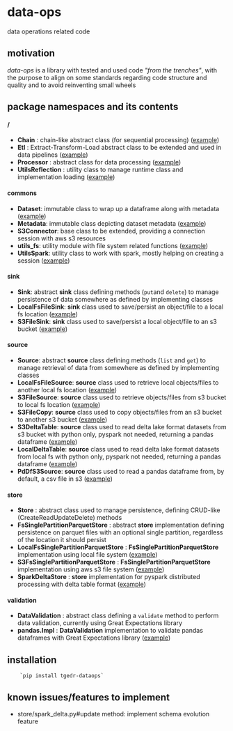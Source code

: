 # data-ops
data operations related code

## motivation
*data-ops* is a library with tested and used code *"from the trenches"*, with the purpose to align on some standards regarding code structure and quality and to avoid reinventing small wheels

## package namespaces and its contents

#### /
- __Chain__ : chain-like abstract class (for sequential processing) ([example](test/tgedr/dataops/test_processor_chain.py))
- __Etl__ : Extract-Transform-Load abstract class to be extended and used in data pipelines ([example](test/tgedr/dataops/test_etl.py))
- __Processor__ : abstract class for data processing ([example](test/tgedr/dataops/test_processor_chain.py))
- __UtilsReflection__ : utility class to manage runtime class and implementation loading ([example](test/tgedr/dataops/test_utils_reflection.py))

#### commons
- __Dataset__: immutable class to wrap up a dataframe along with metadata ([example](test/tgedr/dataops/commons/test_dataset.py))
- __Metadata__: immutable class depicting dataset metadata ([example](test/tgedr/dataops/commons/test_metadata.py))
- __S3Connector__: base class to be extended, providing a connection session with aws s3 resources
- __utils_fs__: utility module with file system related functions ([example](test/tgedr/dataops/commons/test_utils_fs.py))
- __UtilsSpark__: utility class to work with spark, mostly helping on creating a session ([example](test/tgedr/dataops/commons/test_utils_spark.py))

#### sink
- __Sink__: abstract **sink** class defining methods (`put`and `delete`) to manage persistence of data somewhere as defined by implementing classes
- __LocalFsFileSink__: __sink__ class used to save/persist an object/file to a local fs location ([example](test/tgedr/dataops/sink/test_localfs_file_sink.py))
- __S3FileSink__: __sink__ class used to save/persist a local object/file to an s3 bucket ([example](test/tgedr/dataops/sink/test_s3_file_sink.py))

#### source
- __Source__: abstract **source** class defining methods (`list` and `get`) to manage retrieval of data from somewhere as defined by implementing classes
- __LocalFsFileSource__: __source__ class used to retrieve local objects/files to another local fs location ([example](test/tgedr/dataops/source/test_localfs_file_source.py))
- __S3FileSource__: __source__ class used to retrieve objects/files from s3 bucket to local fs location ([example](test/tgedr/dataops/source/test_s3_file_source.py))
- __S3FileCopy__: __source__ class used to copy objects/files from an s3 bucket to another s3 bucket ([example](test/tgedr/dataops/source/test_s3_copy.py))
- __S3DeltaTable__: __source__ class used to read delta lake format datasets from s3 bucket with python only, pyspark not needed, returning a pandas dataframe ([example](test/tgedr/dataops/source/test_s3_delta_table.py))
- __LocalDeltaTable__: __source__ class used to read delta lake format datasets from local fs with python only, pyspark not needed, returning a pandas dataframe ([example](test/tgedr/dataops/source/test_local_delta_table.py))
- __PdDfS3Source__: __source__ class used to read a pandas dataframe from, by default, a csv file in s3 ([example](test/tgedr/dataops/source/test_pd_df_s3_source.pypd))

#### store
- __Store__ : abstract class used to manage persistence, defining CRUD-like (CreateReadUpdateDelete) methods
- __FsSinglePartitionParquetStore__ : abstract __store__ implementation defining persistence on parquet files with an optional single partition, regardless of the location it should persist
- __LocalFsSinglePartitionParquetStore__ : __FsSinglePartitionParquetStore__ implementation using local file system ([example](test/tgedr/dataops/store/test_local_fs_single_partition_parquet.py))
- __S3FsSinglePartitionParquetStore__ : __FsSinglePartitionParquetStore__ implementation using aws s3 file system ([example](test/tgedr/dataops/store/MANUAL_test_s3_single_partition_parquet.py))
- __SparkDeltaStore__ : __store__ implementation for pyspark distributed processing with delta table format ([example](test/tgedr/dataops/store/test_spark_delta.py))

#### validation
- __DataValidation__ : abstract class defining a `validate` method to perform data validation, currently using Great Expectations library
- __pandas.Impl__ : __DataValidation__ implementation to validate pandas dataframes with Great Expectations library ([example](test/tgedr/dataops/validation/test_validation.py))



## installation
        `pip install tgedr-dataops`

## known issues/features to implement
- store/spark_delta.py#update method: implement schema evolution feature
